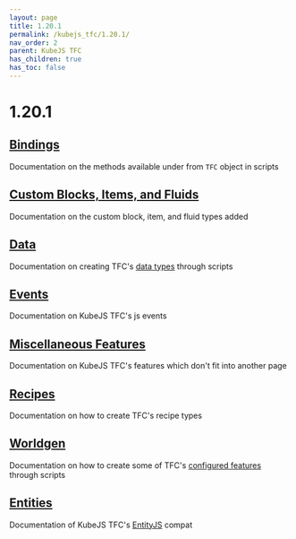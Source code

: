 ```yaml
---
layout: page
title: 1.20.1
permalink: /kubejs_tfc/1.20.1/
nav_order: 2
parent: KubeJS TFC
has_children: true
has_toc: false
---
```


# 1.20.1

## [Bindings](bindings/)

Documentation on the methods available under from `TFC` object in scripts

## [Custom Blocks, Items, and Fluids](custom/)

Documentation on the custom block, item, and fluid types added

## [Data](data/)

Documentation on creating TFC's [data types](https://terrafirmacraft.github.io/Documentation/1.20.x/custom/) through scripts

## [Events](events/)

Documentation on KubeJS TFC's js events

## [Miscellaneous Features](misc/)

Documentation on KubeJS TFC's features which don't fit into another page

## [Recipes](recipes/)

Documentation on how to create TFC's recipe types

## [Worldgen](worldgen/)

Documentation on how to create some of TFC's [configured features](https://terrafirmacraft.github.io/Documentation/1.20.x/worldgen/features/) through scripts

## [Entities](entities/)

Documentation of KubeJS TFC's [EntityJS](https://modrinth.com/mod/entityjs) compat
